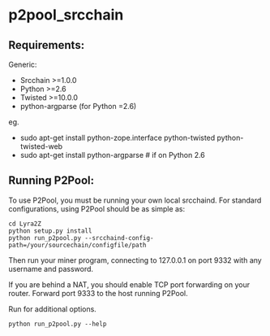 # p2pool_srcchain

Requirements:
-------------------------
Generic:
* Srcchain >=1.0.0
* Python >=2.6
* Twisted >=10.0.0
* python-argparse (for Python =2.6)

eg.
* sudo apt-get install python-zope.interface python-twisted python-twisted-web
* sudo apt-get install python-argparse # if on Python 2.6


Running P2Pool:
-------------------------
To use P2Pool, you must be running your own local srcchaind. For standard
configurations, using P2Pool should be as simple as:

    cd Lyra2Z
    python setup.py install
    python run_p2pool.py --srcchaind-config-path=/your/sourcechain/configfile/path

Then run your miner program, connecting to 127.0.0.1 on port 9332 with any
username and password.

If you are behind a NAT, you should enable TCP port forwarding on your
router. Forward port 9333 to the host running P2Pool.

Run for additional options.

    python run_p2pool.py --help
